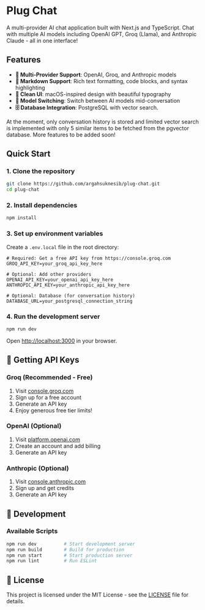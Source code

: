 # Plug Chat 

A multi-provider AI chat application built with Next.js and TypeScript. Chat with multiple AI models including OpenAI GPT, Groq (Llama), and Anthropic Claude - all in one interface!

## Features

- **🤖 Multi-Provider Support**: OpenAI, Groq, and Anthropic models
- **💬 Markdown Support**: Rich text formatting, code blocks, and syntax highlighting
- **🎨 Clean UI**: macOS-inspired design with beautiful typography
- **🔄 Model Switching**: Switch between AI models mid-conversation
- **🗄️ Database Integration**: PostgreSQL with vector search. 

At the moment, only conversation history is stored and limited vector search is implemented with only 5 similar items to be fetched from the pgvector database. More features to be added soon!

## Quick Start

### 1. Clone the repository
```bash
git clone https://github.com/argahsuknesib/plug-chat.git
cd plug-chat
```

### 2. Install dependencies
```bash
npm install
```

### 3. Set up environment variables
Create a `.env.local` file in the root directory:

```env
# Required: Get a free API key from https://console.groq.com
GROQ_API_KEY=your_groq_api_key_here

# Optional: Add other providers
OPENAI_API_KEY=your_openai_api_key_here
ANTHROPIC_API_KEY=your_anthropic_api_key_here

# Optional: Database (for conversation history)
DATABASE_URL=your_postgresql_connection_string
```

### 4. Run the development server
```bash
npm run dev
```

Open [http://localhost:3000](http://localhost:3000) in your browser.

## 🔑 Getting API Keys

### Groq (Recommended - Free)
1. Visit [console.groq.com](https://console.groq.com)
2. Sign up for a free account
3. Generate an API key
4. Enjoy generous free tier limits!

### OpenAI (Optional)
1. Visit [platform.openai.com](https://platform.openai.com)
2. Create an account and add billing
3. Generate an API key

### Anthropic (Optional)
1. Visit [console.anthropic.com](https://console.anthropic.com)
2. Sign up and get credits
3. Generate an API key

## 🔧 Development

### Available Scripts
```bash
npm run dev          # Start development server
npm run build        # Build for production
npm run start        # Start production server
npm run lint         # Run ESLint
```

## 📄 License

This project is licensed under the MIT License - see the [LICENSE](LICENSE) file for details.
